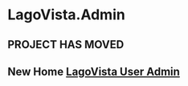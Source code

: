 # LagoVista.Admin

## PROJECT HAS MOVED

## New Home [LagoVista User Admin](http://github.com/LagoVista/UserAdmin)

